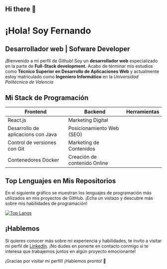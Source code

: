 ## Hi there 👋

<!--
**fergarperez/fergarperez** is a ✨ _special_ ✨ repository because its `README.md` (this file) appears on your GitHub profile.

Here are some ideas to get you started:

- 🔭 I’m currently working on ...
- 🌱 I’m currently learning ...
- 👯 I’m looking to collaborate on ...
- 🤔 I’m looking for help with ...
- 💬 Ask me about ...
- 📫 How to reach me: ...
- 😄 Pronouns: ...
- ⚡ Fun fact: ...
-->

# ¡Hola! Soy Fernando

## Desarrollador web | Sofware Developer

¡Bienvenido a mi perfil de Github! Soy un **desarrollador web** especializado en 
la parte de **Full-Stack development.** Acabo de términar mis estudios como **Técnico
Superior en Desarrollo de Aplicaciones Web** y actualmente estoy matriculado como
**Ingeniero Informático** en la *Universidad Politécnica de Valencia*

## Mi Stack de Programación

| Frontend | Backend | Herramientas |
| -------------------- | ------------------------ | ------------------------ |
| React.js  | Marketing Digital | |
| Desarrollo de aplicacions con Java | Posicionamiento Web (SEO) | |
| Control de versiones con Git | Marketing de Contenidos | |
| Contenedores Docker | Creación de contenido Online | |

## Top Lenguajes en Mis Repositorios

En el siguiente
gráfico se muestran los lenguajes de programación más utilizados en mis
proyectos de GitHub. ¡Echa un vistazo y descubre más sobre mis habilidades de
programación!

[![Top
Langs](https://github-readme-stats.vercel.app/api/top-langs/?username=fergarperez&layout=compact&langs_count=10&hide_title=true)](https://github.com/fergarperez?tab=repositories)

## ¡Hablemos

Si quieres conocer más sobre mi experiencia y habilidades, te invito a visitar
mi perfil de [LinkedIn](https://www.linkedin.com/in/fernando-garfella/). ¡No dudes
en ponerte en contacto conmigo si te interesa que trabajemos juntos en algún
proyecto emocionante!

¡Gracias por visitar mi perfil! ¡Hablemos pronto! 🚀

